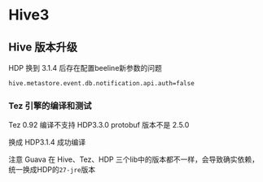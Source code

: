 # Hive3
## Hive 版本升级

HDP 换到 3.1.4 后存在配置beeline新参数的问题
```xml
hive.metastore.event.db.notification.api.auth=false
```

### Tez 引擎的编译和测试

Tez 0.92 编译不支持 HDP3.3.0 protobuf 版本不是 2.5.0

换成 HDP3.1.4 成功编译 

注意 Guava 在 Hive、Tez、HDP 三个lib中的版本都不一样，会导致确实依赖，统一换成HDP的`27-jre`版本

